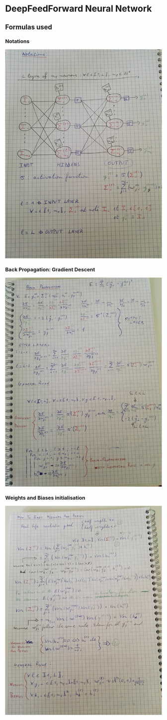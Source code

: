 # DeepFeedForward Neural Network

## Formulas used

### Notations

![Notations](img/Notations.jpg)

### Back Propagation: Gradient Descent

![BackProp](img/BackProp.jpg)

### Weights and Biases initialisation

![Init](img/Init.jpg)
